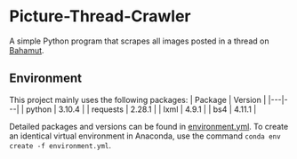 # Picture-Thread-Crawler
A simple Python program that scrapes all images posted in a thread on [Bahamut](https://forum.gamer.com.tw/).

## Environment

This project mainly uses the following packages:
| Package | Version |
|---|---|
| python | 3.10.4 |
| requests | 2.28.1 |
| lxml | 4.9.1 |
| bs4 | 4.11.1 |

Detailed packages and versions can be found in [environment.yml](environment.yml). To create an identical virtual environment in Anaconda, use the command `conda env create -f environment.yml`.
